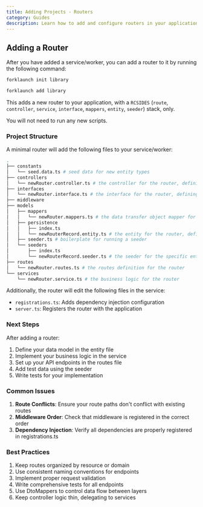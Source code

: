 ```yaml
---
title: Adding Projects - Routers
category: Guides
description: Learn how to add and configure routers in your application.
---
```


## Adding a Router

After you have added a service/worker, you can add a router to it by running the following command:

<CodeTabs type="instantiate">
  <Tab title="init">

  ```bash
  forklaunch init library
  ```

  </Tab>
  <Tab title="add">

  ```bash
  forklaunch add library
  ```
  
  </Tab>
</CodeTabs>

This adds a new router to your application, with a `RCSIDES` (`route`, `controller`, `service`, `interface`, `mappers`, `entity`, `seeder`) stack, only.

You will not need to run any new scripts.

### Project Structure

A minimal router will add the following files to your service/worker:

```bash
.
├── constants
│   └── seed.data.ts # seed data for new entity types
├── controllers
│   └── newRouter.controller.ts # the controller for the router, defining the API handlers
├── interfaces
│   └── newRouter.interface.ts # the interface for the router, defining the business logic contract
├── middleware
├── models
│   ├── mappers
│   │   └── newRouter.mappers.ts # the data transfer object mapper for mapping between DTOs and entities
│   ├── persistence
│   │   ├── index.ts
│   │   └── newRouterRecord.entity.ts # the entity for the router, defining the database schema
│   ├── seeder.ts # boilerplate for running a seeder
│   └── seeders
│       ├── index.ts
│       └── newRouterRecord.seeder.ts # the seeder for the specific entity (boilerplate)
├── routes
│   └── newRouter.routes.ts # the routes definition for the router
└── services
    └── newRouter.service.ts # the business logic for the router
```

Additionally, the router will edit the following files in the service:
- `registrations.ts`: Adds dependency injection configuration
- `server.ts`: Registers the router with the application

### Next Steps

After adding a router:
1. Define your data model in the entity file
2. Implement your business logic in the service
3. Set up your API endpoints in the routes file
4. Add test data using the seeder
5. Write tests for your implementation

### Common Issues

1. **Route Conflicts**: Ensure your route paths don't conflict with existing routes
2. **Middleware Order**: Check that middleware is registered in the correct order
3. **Dependency Injection**: Verify all dependencies are properly registered in registrations.ts

### Best Practices

1. Keep routes organized by resource or domain
2. Use consistent naming conventions for endpoints
3. Implement proper request validation
4. Write comprehensive tests for all endpoints
5. Use DtoMappers to control data flow between layers
6. Keep controller logic thin, delegating to services
